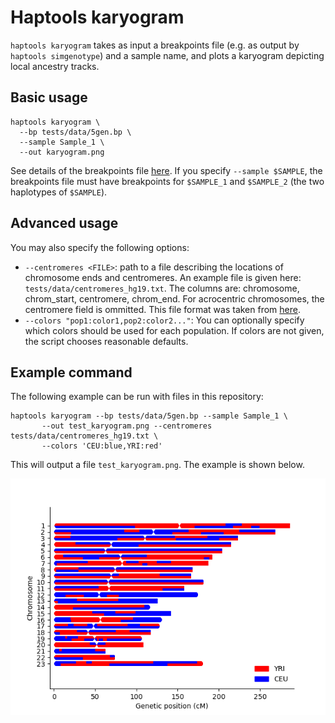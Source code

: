 # Haptools karyogram

`haptools karyogram` takes as input a breakpoints file (e.g. as output by `haptools simgenotype`) and a sample name, and plots a karyogram depicting local ancestry tracks.


## Basic usage

```
haptools karyogram \
  --bp tests/data/5gen.bp \
  --sample Sample_1 \
  --out karyogram.png
```

See details of the breakpoints file [here](simgenotypes.md). If you specify `--sample $SAMPLE`, the breakpoints file must have breakpoints for `$SAMPLE_1` and `$SAMPLE_2` (the two haplotypes of `$SAMPLE`).

## Advanced usage

You may also specify the following options:

* `--centromeres <FILE>`: path to a file describing the locations of chromosome ends and centromeres. An example file is given here: `tests/data/centromeres_hg19.txt`. The columns are: chromosome, chrom_start, centromere, chrom_end. For acrocentric chromosomes, the centromere field is ommitted. This file format was taken from [here](https://github.com/armartin/ancestry_pipeline).
* `--colors "pop1:color1,pop2:color2..."`: You can optionally specify which colors should be used for each population. If colors are not given, the script chooses reasonable defaults.

## Example command

The following example can be run with files in this repository:

```
haptools karyogram --bp tests/data/5gen.bp --sample Sample_1 \
       --out test_karyogram.png --centromeres tests/data/centromeres_hg19.txt \
       --colors 'CEU:blue,YRI:red'
```

This will output a file `test_karyogram.png`. The example is shown below.

![Example karyogram](../images/test_karyogram.png)